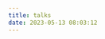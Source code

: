 ```yaml
---
title: talks
date: 2023-05-13 08:03:12
---
```


<script src="https://cdn.jsdelivr.net/npm/qexo-static@1.5.1/hexo/talks.min.js"></script>
<link rel="stylesheet" href="https://cdn.jsdelivr.net/npm/qexo-static@1.5.1/hexo/talks.min.css">
<div id="qexot"></div>
<script>showQexoTalks("qexot", "${admin.skysun0311.top}", 5)</script>

